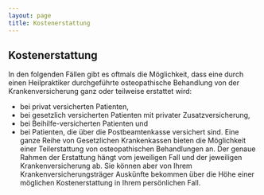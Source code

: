 ```yaml
---
layout: page
title: Kostenerstattung
---
```

## Kostenerstattung

In den folgenden Fällen gibt es oftmals die Möglichkeit, dass eine durch einen Heilpraktiker durchgeführte osteopathische Behandlung von der Krankenversicherung ganz oder teilweise erstattet wird:
* bei privat versicherten Patienten,
* bei gesetzlich versicherten Patienten mit privater Zusatzversicherung,
* bei Beihilfe-versicherten Patienten und
* bei Patienten, die über die Postbeamtenkasse versichert sind.
Eine ganze Reihe von Gesetzlichen Krankenkassen bieten die Möglichkeit einer Teilerstattung von osteopathischen Behandlungen an.
Der genaue Rahmen der Erstattung hängt vom jeweiligen Fall und der jeweiligen Krankenversicherung ab.
Sie können aber von Ihrem Krankenversicherungsträger Auskünfte bekommen über die Höhe einer möglichen Kostenerstattung in Ihrem persönlichen Fall.
